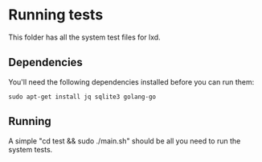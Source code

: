 # Running tests

This folder has all the system test files for lxd.

## Dependencies

You'll need the following dependencies installed before you can run them:

    sudo apt-get install jq sqlite3 golang-go


## Running

A simple "cd test && sudo ./main.sh" should be all you need to run the system
tests.
